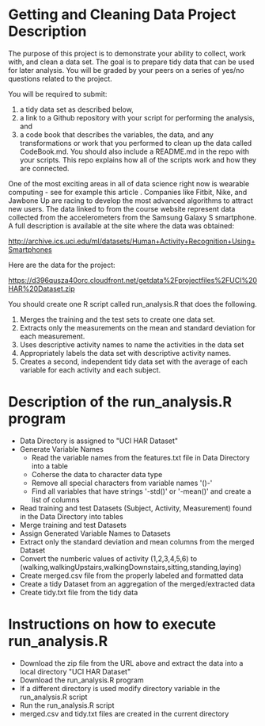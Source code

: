 Getting and Cleaning Data Project Description
====================================================

The purpose of this project is to demonstrate your ability to collect, work with, and clean a data set. The goal is to prepare tidy data that can be used for later analysis. You will be graded by your peers on a series of yes/no questions related to the project. 

You will be required to submit: 
1) a tidy data set as described below,
2) a link to a Github repository with your script for performing the analysis, and
3) a code book that describes the variables, the data, and any transformations or work that you performed to clean up the data called CodeBook.md. You should also include a README.md in the repo with your scripts. This repo explains how all of the scripts work and how they are connected.  

One of the most exciting areas in all of data science right now is wearable computing - see for example  this article . Companies like Fitbit, Nike, and Jawbone Up are racing to develop the most advanced algorithms to attract new users. The data linked to from the course website represent data collected from the accelerometers from the Samsung Galaxy S smartphone. A full description is available at the site where the data was obtained: 

http://archive.ics.uci.edu/ml/datasets/Human+Activity+Recognition+Using+Smartphones 

Here are the data for the project: 

https://d396qusza40orc.cloudfront.net/getdata%2Fprojectfiles%2FUCI%20HAR%20Dataset.zip 

You should create one R script called run_analysis.R that does the following. 
1. Merges the training and the test sets to create one data set.
2. Extracts only the measurements on the mean and standard deviation for each measurement. 
3. Uses descriptive activity names to name the activities in the data set
4. Appropriately labels the data set with descriptive activity names. 
5. Creates a second, independent tidy data set with the average of each variable for each activity and each subject. 

Description of the run_analysis.R program
======================================================
- Data Directory is assigned to "UCI HAR Dataset"
- Generate Variable Names
	- Read the variable names from the features.txt file in Data Directory into a table
	- Coherse the data to character data type
	- Remove all special characters from variable names '()-' 
	- Find all variables that have strings '-std()' or '-mean()' and create a list of columns
- Read training and test Datasets (Subject, Activity, Measurement) found in the Data Directory into tables
- Merge training and test Datasets
- Assign Generated Variable Names to Datasets
- Extract only the standard deviation and mean columns from the merged Dataset
- Convert the numberic values of activity (1,2,3,4,5,6) to (walking,walkingUpstairs,walkingDownstairs,sitting,standing,laying)
- Create merged.csv file from the properly labeled and formatted data
- Create a tidy Dataset from an aggregation of the merged/extracted data
- Create tidy.txt file from the tidy data

Instructions on how to execute run_analysis.R
======================================================
- Download the zip file from the URL above and extract the data into a local directory "UCI HAR Dataset"
- Download the run_analysis.R program
- If a different directory is used modify directory variable in the run_analysis.R script
- Run the run_analysis.R script
- merged.csv and tidy.txt files are created in the current directory



